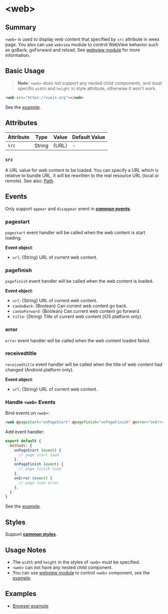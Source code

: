 # &lt;web&gt;

## Summary

`<web>` is used to display web content that specified by `src` attribute in weex page. You also can use `webview` module to control WebView behavior such as goBack, goForward and reload, See [webview module](../modules/webview.html) for more information.

## Basic Usage

> **Note:** `<web>` does not support any nested child components, and must specific `width` and `height` in style attribute, otherwise it won't work.

```html
<web src="https://vuejs.org"></web>
```

See the [example](http://dotwe.org/vue/81da1f0129dfc72e1666cfd4b90f20ae).

## Attributes

| Attribute | Type   | Value | Default Value |
| --------- | ------ | ----- | ------------- |
| `src`     | String | {URL} | -             |

### `src`

A URL value for web content to be loaded. You can specify a URL which is relative to bundle URL, it will be rewritten to the real resource URL (local or remote). See also: [Path](../../guide/advanced/asset-path.html).

## Events

Only support `appear` and `disappear` event in **[common events](../events/common-events.html)**.

### pagestart

`pagestart` event handler will be called when the web content is start loading.

**Event object**:

- `url`: {String} URL of current web content.

### pagefinish

`pagefinish` event handler will be called when the web content is loaded.

**Event object**:

- `url`: {String} URL of current web content.
- `canGoBack`: {Boolean} Can current web content go back.
- `canGoForward`: {Boolean} Can current web content go forward.
- `title`: {String} Title of current web content (iOS platform only).

### error

`error` event handler will be called when the web content loaded failed.

### receivedtitle

`receivedtitle` event handler will be called when the title of web content had changed (Android platform only).

**Event object**:

- `url`: {String} URL of current web content.

### Handle `<web>` Events

Bind events on `<web>`:

```html
<web @pagestart="onPageStart" @pagefinish="onPageFinish" @error="onError" src="https://vuejs.org"></web>
```

Add event handler:

```js
export default {
  methods: {
    onPageStart (event) {
      // page start load
    },
    onPageFinish (event) {
      // page finish load
    },
    onError (event) {
      // page load error
    },
  }
}
```

See the [example](http://dotwe.org/vue/f9606de73fe386d554217371c4d60d03).

## Styles

Support **[common styles](../styles/common-styles.html)**.

## Usage Notes

- The `width` and `height` in the styles of `<web>` must be specified.
- `<web>` can not have any nested child component.
- You can use [webview module](../modules/webview.html) to control `<web>` component, see the [example](http://dotwe.org/vue/a3d902040b79ab38d1ffd753366fb939).

## Examples

- [Browser example](http://dotwe.org/vue/a3d902040b79ab38d1ffd753366fb939)
